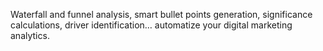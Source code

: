 Waterfall and funnel analysis, smart bullet points generation, significance calculations, driver identification… automatize your digital marketing analytics.
